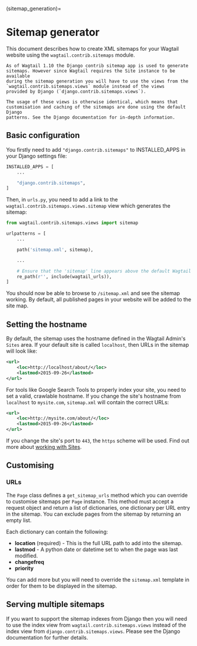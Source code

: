 (sitemap_generation)=

# Sitemap generator

This document describes how to create XML sitemaps for your Wagtail website
using the `wagtail.contrib.sitemaps` module.

```{note}
As of Wagtail 1.10 the Django contrib sitemap app is used to generate
sitemaps. However since Wagtail requires the Site instance to be available
during the sitemap generation you will have to use the views from the
`wagtail.contrib.sitemaps.views` module instead of the views
provided by Django (`django.contrib.sitemaps.views`).

The usage of these views is otherwise identical, which means that
customisation and caching of the sitemaps are done using the default Django
patterns. See the Django documentation for in-depth information.
```

## Basic configuration

You firstly need to add `"django.contrib.sitemaps"` to INSTALLED_APPS in your
Django settings file:

```python
INSTALLED_APPS = [
    ...

    "django.contrib.sitemaps",
]
```

Then, in `urls.py`, you need to add a link to the
`wagtail.contrib.sitemaps.views.sitemap` view which generates the
sitemap:

```python
from wagtail.contrib.sitemaps.views import sitemap

urlpatterns = [
    ...

    path('sitemap.xml', sitemap),

    ...

    # Ensure that the 'sitemap' line appears above the default Wagtail page serving route
    re_path(r'', include(wagtail_urls)),
]
```

You should now be able to browse to `/sitemap.xml` and see the sitemap
working. By default, all published pages in your website will be added to the
site map.

## Setting the hostname

By default, the sitemap uses the hostname defined in the Wagtail Admin's
`Sites` area. If your default site is called `localhost`, then URLs in the
sitemap will look like:

```xml
<url>
    <loc>http://localhost/about/</loc>
    <lastmod>2015-09-26</lastmod>
</url>
```

For tools like Google Search Tools to properly index your site, you need to set
a valid, crawlable hostname. If you change the site's hostname from
`localhost` to `mysite.com`, `sitemap.xml` will contain the correct URLs:

```xml
<url>
    <loc>http://mysite.com/about/</loc>
    <lastmod>2015-09-26</lastmod>
</url>
```

If you change the site's port to `443`, the `https` scheme will be used.
Find out more about [working with Sites](site_model_ref).

## Customising

### URLs

The `Page` class defines a `get_sitemap_urls` method which you can
override to customise sitemaps per `Page` instance. This method must accept
a request object and return a list of dictionaries, one dictionary per URL
entry in the sitemap. You can exclude pages from the sitemap by returning an
empty list.

Each dictionary can contain the following:

-   **location** (required) - This is the full URL path to add into the sitemap.
-   **lastmod** - A python date or datetime set to when the page was last modified.
-   **changefreq**
-   **priority**

You can add more but you will need to override the
`sitemap.xml` template in order for them to be displayed in the sitemap.

## Serving multiple sitemaps

If you want to support the sitemap indexes from Django then you will need to
use the index view from `wagtail.contrib.sitemaps.views` instead of the index
view from `django.contrib.sitemaps.views`. Please see the Django
documentation for further details.
